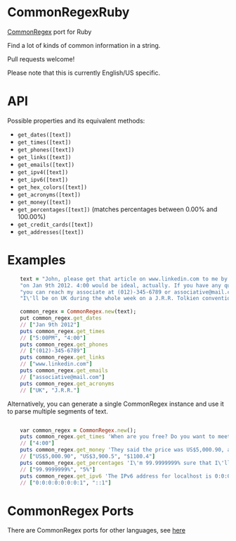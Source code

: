 CommonRegexRuby
=============

[CommonRegex](https://github.com/madisonmay/CommonRegex/ "CommonRegex") port for Ruby

Find a lot of kinds of common information in a string.

Pull requests welcome!

Please note that this is currently English/US specific.

API
===

Possible properties and its equivalent methods:

* `get_dates([text])`
* `get_times([text])`
* `get_phones([text])`
* `get_links([text])`
* `get_emails([text])`
* `get_ipv4([text])`
* `get_ipv6([text])`
* `get_hex_colors([text])`
* `get_acronyms([text])`
* `get_money([text])`
* `get_percentages([text])` (matches percentages between 0.00% and 100.00%)
* `get_credit_cards([text])`
* `get_addresses([text])`

Examples
========

```ruby
    text = "John, please get that article on www.linkedin.com to me by 5:00PM\n"
    "on Jan 9th 2012. 4:00 would be ideal, actually. If you have any questions,\n"
    "you can reach my associate at (012)-345-6789 or associative@mail.com.\n"
    "I\'ll be on UK during the whole week on a J.R.R. Tolkien convention."
    
    common_regex = CommonRegex.new(text);
    put common_regex.get_dates
    // ["Jan 9th 2012"]
    puts common_regex.get_times
    // ["5:00PM", "4:00"]
    puts common_regex.get_phones
    // ["(012)-345-6789"]
    puts common_regex.get_links
    // ["www.linkedin.com"]
    puts common_regex.get_emails
    // ["associative@mail.com"]
    puts common_regex.get_acronyms
    // ["UK", "J.R.R."]

```

Alternatively, you can generate a single CommonRegex instance and use it to parse multiple segments of text.

```ruby

    var common_regex = CommonRegex.new();
    puts common_regex.get_times 'When are you free? Do you want to meet up for coffee at 4:00?'
    // ["4:00"]
    puts common_regex.get_money 'They said the price was US$5,000.90, actually it is US$3,900.5. It\'s $1100.4 less, can you imagine this?'
    // ["US$5,000.90", "US$3,900.5", "$1100.4"]
    puts common_regex.get_percentages 'I\'m 99.9999999% sure that I\'ll get a raise of 5%.'
    // ["99.9999999%", "5%"]
    puts common_regex.get_ipv6 'The IPv6 address for localhost is 0:0:0:0:0:0:0:1, or alternatively, ::1.'
    // ["0:0:0:0:0:0:0:1", "::1"]

```

CommonRegex Ports
=================
There are CommonRegex ports for other languages, see [here](https://github.com/madisonmay/CommonRegex/#commonregex-ports "CommonRegex ports")
